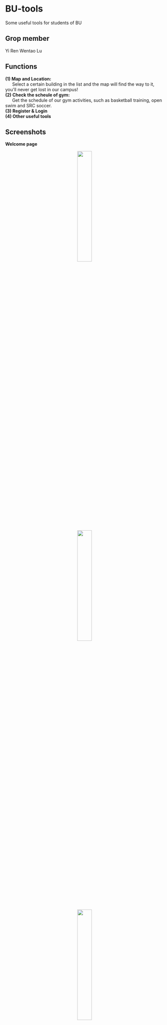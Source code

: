 # BU-tools
Some useful tools for students of BU

## Grop member 
Yi Ren   Wentao Lu

## Functions
**(1) Map and Location:**   
&ensp; &ensp;  Select a certain building in the list and the map will find the way to it, you'll never get lost in our campus!   
**(2) Check the scheule of gym:**   
&ensp; &ensp;  Get the schedule of our gym activities, such as basketball training, open swim and SRC soccer.  
**(3) Register & Login**  
**(4) Other useful tools**

## Screenshots  
**Welcome page**  
<div align=center><img src="http://15.222.11.163/wp-content/uploads/2020/03/s7.png" width="30%" height="30%"></div>  
<br></br>
<div align=center><img src="http://15.222.11.163/wp-content/uploads/2020/03/s8.png" width="30%" height="30%"></div>  
<br></br>
<div align=center><img src="http://15.222.11.163/wp-content/uploads/2020/03/s9.png" width="30%" height="30%"></div>  
<br></br>

**Main page**  

<div align=center><img src="http://15.222.11.163/wp-content/uploads/2020/03/s1.png" width="30%" height="30%"></div>   
<br></br>
<div align=center><img src="http://15.222.11.163/wp-content/uploads/2020/04/s31.png" width="30%" height="30%"></div>  
<br></br>

**Login & Register page**  

<div align=center><img src="http://15.222.11.163/wp-content/uploads/2020/04/s32.png" width="30%" height="30%"></div>  
<br></br>
<div align=center><img src="http://15.222.11.163/wp-content/uploads/2020/04/s33.png" width="30%" height="30%"></div>  
<br></br>
**Campus map direction**  

<div align=center><img src="http://15.222.11.163/wp-content/uploads/2020/04/s15.png" width="30%" height="30%"></div>  
<br></br>
<div align=center><img src="http://15.222.11.163/wp-content/uploads/2020/04/s16.png" width="30%" height="30%"></div>  
<br></br>
<div align=center><img src="http://15.222.11.163/wp-content/uploads/2020/04/s17.png" width="30%" height="30%"></div>  
<br></br>
<div align=center><img src="http://15.222.11.163/wp-content/uploads/2020/04/s19.png" width="30%" height="30%"></div>  
<br></br>
<div align=center><img src="http://15.222.11.163/wp-content/uploads/2020/04/s20.png" width="30%" height="30%"></div>  
<br></br>

**Gym schedule**
<div align=center><img src="http://15.222.11.163/wp-content/uploads/2020/04/s24.png" width="30%" height="30%"></div>  
<br></br>

**Other tools**  
<div align=center><img src="http://15.222.11.163/wp-content/uploads/2020/04/s25.png" width="30%" height="30%"></div>  
<br></br>
<div align=center><img src="http://15.222.11.163/wp-content/uploads/2020/04/s26.png" width="30%" height="30%"></div>  
<br></br>
<div align=center><img src="http://15.222.11.163/wp-content/uploads/2020/04/s27.png" width="30%" height="30%"></div>  
<br></br>
<div align=center><img src="http://15.222.11.163/wp-content/uploads/2020/04/s29.png" width="30%" height="30%"></div>  
<br></br>

**Settings**
<div align=center><img src="http://15.222.11.163/wp-content/uploads/2020/04/s23.png" width="30%" height="30%"></div>  
<br></br>



